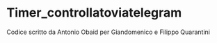 # Timer_controllatoviatelegram

Codice scritto da Antonio Obaid per Giandomenico e Filippo Quarantini
